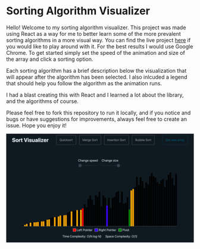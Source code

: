 # Sorting Algorithm Visualizer

Hello! Welcome to my sorting algorithm visualizer. This project was made using React as a way for me to better learn some of the more prevalent sorting algorithms in a more visual way. You can find the live project [here](https://jackaitkensortvisualizer.netlify.app/) if you would like to play around with it. For the best results I would use Google Chrome. To get started simply set the speed of the animation and size of the array and click a sorting option.  

Each sorting algorithm has a brief description below the visualization that will appear after the algorithm has been selected. I also inlcuded a legend that should help you follow the algorithm as the animation runs. 

I had a blast creating this with React and I learned a lot about the library, and the algorithms of course.  

Please feel free to fork this repository to run it locally, and if you notice and bugs or have suggestions for improvements, always feel free to create an issue. Hope you enjoy it! 

![image of sorting visualizer running](./src/static/images/sorting_visualizer.png)